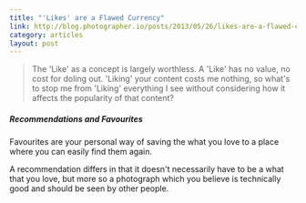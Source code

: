 ```yaml
---
title: "'Likes' are a Flawed Currency"
link: http://blog.photographer.io/posts/2013/05/26/likes-are-a-flawed-currency/
category: articles
layout: post
---
```


> The 'Like' as a concept is largely worthless. A 'Like' has no value, no cost
> for doling out. 'Liking' your content costs me nothing, so what's to stop me
> from 'Liking' everything I see without considering how it affects the
> popularity of that content?

##### Recommendations and Favourites

Favourites are your personal way of saving the what you love to a place where
you can easily find them again.

A recommendation differs in that it doesn't necessarily have to be a what that
you love, but more so a photograph which you believe is technically good and
should be seen by other people.

